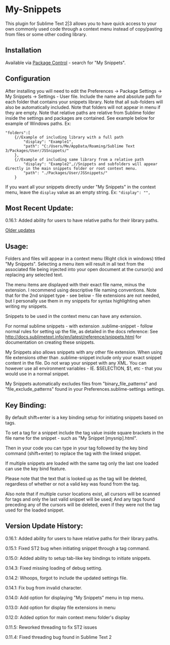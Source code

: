 # My-Snippets

This plugin for Sublime Text 2|3 allows you to have quick access to your own commonly used code through a context menu instead of copy/pasting from files or some other coding library.

## Installation

Available via [Package Control](https://sublime.wbond.net/installation) - search for "My Snippets".

## Configuration

After installing you will need to edit the Preferences -> Package Settings -> My Snippets -> Settings - User file. Include the name and absolute path for each folder that contains your snippets library.
Note that all sub-folders will also be automatically included.
Note that folders will not appear in menu if they are empty.
Note that relative paths are relative from Sublime folder inside the settings and packages are contained. See example below for example of Windows paths.
Ex:

	"folders":[
		{//Example of including library with a full path
			"display": "Example1",
			"path": "C:/Users/Me/AppData/Roaming/Sublime Text 3/Packages/User/JSSnippets/"
		},
		{//Example of including same library from a relative path
			"display": "Example2",//Snippets and subfolders will appear directly in the main snippets folder or root context menu.
			"path": "./Packages/User/JSSnippets/"
		}

If you want all your snippets directly under "My Snippets" in the context menu, leave the `display` value as an empty string. Ex: `"display": "",`

## Most Recent Update:

0.16.1: Added ability for users to have relative paths for their library paths.

[Older updates](#version-history)

## Usage:

Folders and files will appear in a context menu (Right click in windows) titled "My Snippets". Selecting a menu item will result in all text from the associated file being injected into your open document at the cursor(s) and replacing any selected text.

The menu items are displayed with their exact file name, minus the extension. I recommend using descriptive file naming conventions. Note that for the 2nd snippet type - see below - file extensions are not needed, but I personally use them in my snippets for syntax highlighting when writing my snippets.

Snippets to be used in the context menu can have any extension.

For normal sublime snippets - with extension .sublime-snippet - follow normal rules for setting up the file, as detailed in the docs reference:
See http://docs.sublimetext.info/en/latest/reference/snippets.html for documentation on creating these snippets.

My Snippets also allows snippets with any other file extension. When using file extensions other than .sublime-snippet include only your exact snippet content in the file. Do not wrap your snippet with any XML. You can however use all environment variables - IE. $SELECTION, $1, etc - that you would use in a normal snippet.

My Snippets automatically excludes files from "binary_file_patterns" and "file_exclude_patterns" found in your Preferences.sublime-settings settings.

## Key Binding:

By default shift+enter is a key binding setup for initiating snippets based on tags.

To set a tag for a snippet include the tag value inside square brackets in the file name for the snippet - such as "My Snippet [mysnip].html".

Then in your code you can type in your tag followed by the key bind command (shift+enter) to replace the tag with the linked snippet.

If multiple snippets are loaded with the same tag only the last one loaded can use the key bind feature.

Please note that the text that is looked up as the tag will be deleted, regardless of whether or not a valid key was found from the tag.

Also note that if multiple cursor locations exist, all cursors will be scanned for tags and only the last valid snippet will be used; And any tags found preceding any of the cursors will be deleted, even if they were not the tag used for the loaded snippet.

## <a id="version-history"></a> Version Update History:

0.16.1: Added ability for users to have relative paths for their library paths.

0.15.1: Fixed ST2 bug when initiating snippet through a tag command.

0.15.0: Added ability to setup tab-like key bindings to initiate snippets.

0.14.3: Fixed missing loading of debug setting.

0.14.2: Whoops, forgot to include the updated settings file.

0.14.1: Fix bug from invalid character.

0.14.0: Add option for displaying "My Snippets" menu in top menu.

0.13.0: Add option for display file extensions in menu

0.12.0: Added option for main context menu folder's display

0.11.5: Reworked threading to fix ST2 issues

0.11.4: Fixed threading bug found in Sublime Text 2
